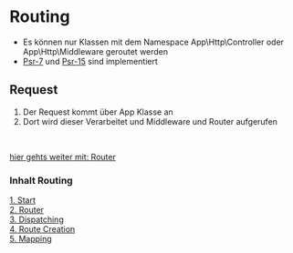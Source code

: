 # Routing
- Es können nur Klassen mit dem Namespace App\Http\Controller oder App\Http\Middleware geroutet werden
- [Psr-7](https://www.php-fig.org/psr/psr-7/) und [Psr-15](https://www.php-fig.org/psr/psr-15/) sind implementiert

## Request
1. Der Request kommt über App Klasse an
2. Dort wird dieser Verarbeitet und Middleware und Router aufgerufen

<br>

[hier gehts weiter mit: Router](router.md)

### Inhalt Routing
[1. Start](index.md) <br>
[2. Router](router.md) <br>
[3. Dispatching](dispatching.md) <br>
[4. Route Creation](routeCreation.md) <br>
[5. Mapping](routemapping.md)
